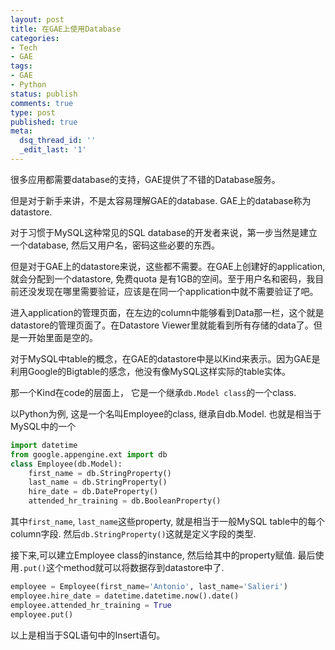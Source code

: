```yaml
---
layout: post
title: 在GAE上使用Database
categories:
- Tech
- GAE
tags:
- GAE
- Python
status: publish
comments: true
type: post
published: true
meta:
  dsq_thread_id: ''
  _edit_last: '1'
---
```

很多应用都需要database的支持，GAE提供了不错的Database服务。

但是对于新手来讲，不是太容易理解GAE的database. GAE上的database称为datastore.

对于习惯于MySQL这种常见的SQL database的开发者来说，第一步当然是建立一个database, 然后又用户名，密码这些必要的东西。

但是对于GAE上的datastore来说，这些都不需要。在GAE上创建好的application, 就会分配到一个datastore, 免费quota 是有1GB的空间。至于用户名和密码，我目前还没发现在哪里需要验证，应该是在同一个application中就不需要验证了吧。

进入application的管理页面，在左边的column中能够看到Data那一栏，这个就是datastore的管理页面了。在Datastore Viewer里就能看到所有存储的data了。但是一开始里面是空的。

对于MySQL中table的概念，在GAE的datastore中是以Kind来表示。因为GAE是利用Google的Bigtable的感念，他没有像MySQL这样实际的table实体。

那一个Kind在code的层面上， 它是一个继承`db.Model class`的一个class.

以Python为例, 这是一个名叫Employee的class, 继承自db.Model. 也就是相当于MySQL中的一个

``` python Employee table
import datetime
from google.appengine.ext import db
class Employee(db.Model):
    first_name = db.StringProperty()
    last_name = db.StringProperty()
    hire_date = db.DateProperty()
    attended_hr_training = db.BooleanProperty()
```

其中`first_name`, `last_name`这些property, 就是相当于一般MySQL table中的每个column字段. 然后`db.StringProperty()`这就是定义字段的类型.

接下来,可以建立Employee class的instance, 然后给其中的property赋值. 最后使用```.put()```这个method就可以将数据存到datastore中了.

``` python
employee = Employee(first_name='Antonio', last_name='Salieri')
employee.hire_date = datetime.datetime.now().date()
employee.attended_hr_training = True
employee.put()
```

以上是相当于SQL语句中的Insert语句。
